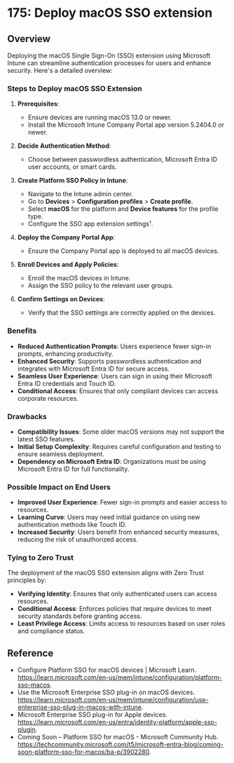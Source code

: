 # 175: Deploy macOS SSO extension

## Overview
Deploying the macOS Single Sign-On (SSO) extension using Microsoft Intune can streamline authentication processes for users and enhance security. Here's a detailed overview:

### Steps to Deploy macOS SSO Extension

1. **Prerequisites**:
   - Ensure devices are running macOS 13.0 or newer.
   - Install the Microsoft Intune Company Portal app version 5.2404.0 or newer.

2. **Decide Authentication Method**:
   - Choose between passwordless authentication, Microsoft Entra ID user accounts, or smart cards.

3. **Create Platform SSO Policy in Intune**:
   - Navigate to the Intune admin center.
   - Go to **Devices** > **Configuration profiles** > **Create profile**.
   - Select **macOS** for the platform and **Device features** for the profile type.
   - Configure the SSO app extension settings¹.

4. **Deploy the Company Portal App**:
   - Ensure the Company Portal app is deployed to all macOS devices.

5. **Enroll Devices and Apply Policies**:
   - Enroll the macOS devices in Intune.
   - Assign the SSO policy to the relevant user groups.

6. **Confirm Settings on Devices**:
   - Verify that the SSO settings are correctly applied on the devices.

### Benefits

- **Reduced Authentication Prompts**: Users experience fewer sign-in prompts, enhancing productivity.
- **Enhanced Security**: Supports passwordless authentication and integrates with Microsoft Entra ID for secure access.
- **Seamless User Experience**: Users can sign in using their Microsoft Entra ID credentials and Touch ID.
- **Conditional Access**: Ensures that only compliant devices can access corporate resources.

### Drawbacks

- **Compatibility Issues**: Some older macOS versions may not support the latest SSO features.
- **Initial Setup Complexity**: Requires careful configuration and testing to ensure seamless deployment.
- **Dependency on Microsoft Entra ID**: Organizations must be using Microsoft Entra ID for full functionality.

### Possible Impact on End Users

- **Improved User Experience**: Fewer sign-in prompts and easier access to resources.
- **Learning Curve**: Users may need initial guidance on using new authentication methods like Touch ID.
- **Increased Security**: Users benefit from enhanced security measures, reducing the risk of unauthorized access.

### Tying to Zero Trust

The deployment of the macOS SSO extension aligns with Zero Trust principles by:

- **Verifying Identity**: Ensures that only authenticated users can access resources.
- **Conditional Access**: Enforces policies that require devices to meet security standards before granting access.
- **Least Privilege Access**: Limits access to resources based on user roles and compliance status.

## Reference

* Configure Platform SSO for macOS devices | Microsoft Learn. https://learn.microsoft.com/en-us/mem/intune/configuration/platform-sso-macos.
* Use the Microsoft Enterprise SSO plug-in on macOS devices. https://learn.microsoft.com/en-us/mem/intune/configuration/use-enterprise-sso-plug-in-macos-with-intune.
* Microsoft Enterprise SSO plug-in for Apple devices. https://learn.microsoft.com/en-us/entra/identity-platform/apple-sso-plugin.
* Coming Soon – Platform SSO for macOS - Microsoft Community Hub. https://techcommunity.microsoft.com/t5/microsoft-entra-blog/coming-soon-platform-sso-for-macos/ba-p/3902280.

